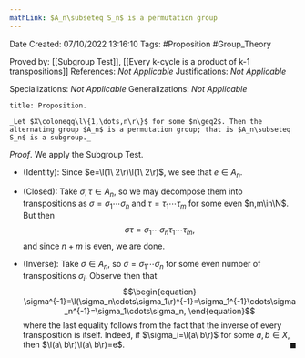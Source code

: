 ```yaml
---
mathLink: $A_n\subseteq S_n$ is a permutation group
---
```


<div class="topSpace"></div>

Date Created: 07/10/2022 13:16:10
Tags: #Proposition #Group_Theory

Proved by: [[Subgroup Test]], [[Every k-cycle is a product of k-1 transpositions]]
References: _Not Applicable_
Justifications: _Not Applicable_

Specializations: _Not Applicable_
Generalizations: _Not Applicable_

``` ad-Proposition
title: Proposition.

_Let $X\coloneqq\l\{1,\dots,n\r\}$ for some $n\geq2$. Then the alternating group $A_n$ is a permutation group; that is $A_n\subseteq S_n$ is a subgroup._

```

_Proof_. We apply the Subgroup Test.
* (Identity): Since $e=\l(1\ 2\r)\l(1\ 2\r)$, we see that $e\in A_n$.

* (Closed): Take $\sigma,\tau\in A_n$, so we may decompose them into transpositions as $\sigma=\sigma_1\cdots\sigma_n$ and $\tau=\tau_1\cdots\tau_m$ for some even $n,m\in\N$. But then
$$\begin{equation}
    \sigma\tau=\sigma_1\cdots\sigma_n\tau_1\cdots\tau_m,
\end{equation}$$
and since $n+m$ is even, we are done.
* (Inverse): Take $\sigma\in A_n$, so $\sigma=\sigma_1\cdots\sigma_n$ for some even number of transpositions $\sigma_i$. Observe then that
$$\begin{equation}
    \sigma^{-1}=\l(\sigma_n\cdots\sigma_1\r)^{-1}=\sigma_1^{-1}\cdots\sigma_n^{-1}=\sigma_1\cdots\sigma_n,
\end{equation}$$
where the last equality follows from the fact that the inverse of every transposition is itself. Indeed, if $\sigma_i=\l(a\ b\r)$ for some $a,b\in X$, then $\l(a\ b\r)\l(a\ b\r)=e$.<span style="float:right;">$\blacksquare$</span>
